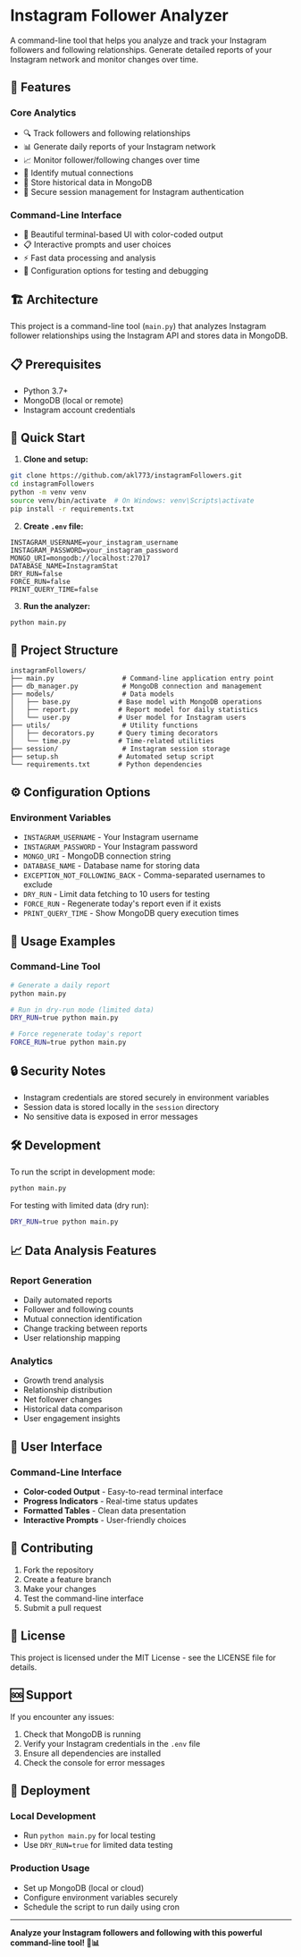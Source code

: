 # Instagram Follower Analyzer

A command-line tool that helps you analyze and track your Instagram followers and following relationships. Generate detailed reports of your Instagram network and monitor changes over time.

## 🌟 Features

### Core Analytics
- 🔍 Track followers and following relationships
- 📊 Generate daily reports of your Instagram network
- 📈 Monitor follower/following changes over time
- 🤝 Identify mutual connections
- 💾 Store historical data in MongoDB
- 🔐 Secure session management for Instagram authentication

### Command-Line Interface
- 🎨 Beautiful terminal-based UI with color-coded output
- 📋 Interactive prompts and user choices
- ⚡ Fast data processing and analysis
- 🔧 Configuration options for testing and debugging


## 🏗️ Architecture

This project is a command-line tool (`main.py`) that analyzes Instagram follower relationships using the Instagram API and stores data in MongoDB.

## 📋 Prerequisites

- Python 3.7+
- MongoDB (local or remote)
- Instagram account credentials

## 🚀 Quick Start

1. **Clone and setup:**
```bash
git clone https://github.com/akl773/instagramFollowers.git
cd instagramFollowers
python -m venv venv
source venv/bin/activate  # On Windows: venv\Scripts\activate
pip install -r requirements.txt
```

2. **Create `.env` file:**
```env
INSTAGRAM_USERNAME=your_instagram_username
INSTAGRAM_PASSWORD=your_instagram_password
MONGO_URI=mongodb://localhost:27017
DATABASE_NAME=InstagramStat
DRY_RUN=false
FORCE_RUN=false
PRINT_QUERY_TIME=false
```

3. **Run the analyzer:**
```bash
python main.py
```

## 📁 Project Structure

```
instagramFollowers/
├── main.py                 # Command-line application entry point
├── db_manager.py           # MongoDB connection and management
├── models/                 # Data models
│   ├── base.py            # Base model with MongoDB operations
│   ├── report.py          # Report model for daily statistics
│   └── user.py            # User model for Instagram users
├── utils/                  # Utility functions
│   ├── decorators.py      # Query timing decorators
│   └── time.py            # Time-related utilities
├── session/                # Instagram session storage
├── setup.sh               # Automated setup script
└── requirements.txt       # Python dependencies
```

## ⚙️ Configuration Options

### Environment Variables
- `INSTAGRAM_USERNAME` - Your Instagram username
- `INSTAGRAM_PASSWORD` - Your Instagram password
- `MONGO_URI` - MongoDB connection string
- `DATABASE_NAME` - Database name for storing data
- `EXCEPTION_NOT_FOLLOWING_BACK` - Comma-separated usernames to exclude
- `DRY_RUN` - Limit data fetching to 10 users for testing
- `FORCE_RUN` - Regenerate today's report even if it exists
- `PRINT_QUERY_TIME` - Show MongoDB query execution times

## 🎯 Usage Examples

### Command-Line Tool
```bash
# Generate a daily report
python main.py

# Run in dry-run mode (limited data)
DRY_RUN=true python main.py

# Force regenerate today's report
FORCE_RUN=true python main.py
```


## 🔒 Security Notes

- Instagram credentials are stored securely in environment variables
- Session data is stored locally in the `session` directory
- No sensitive data is exposed in error messages

## 🛠️ Development

To run the script in development mode:

```bash
python main.py
```

For testing with limited data (dry run):
```bash
DRY_RUN=true python main.py
```

## 📈 Data Analysis Features

### Report Generation
- Daily automated reports
- Follower and following counts
- Mutual connection identification
- Change tracking between reports
- User relationship mapping

### Analytics
- Growth trend analysis
- Relationship distribution
- Net follower changes
- Historical data comparison
- User engagement insights

## 🎨 User Interface

### Command-Line Interface
- **Color-coded Output** - Easy-to-read terminal interface
- **Progress Indicators** - Real-time status updates
- **Formatted Tables** - Clean data presentation
- **Interactive Prompts** - User-friendly choices

## 🤝 Contributing

1. Fork the repository
2. Create a feature branch
3. Make your changes
4. Test the command-line interface
5. Submit a pull request

## 📄 License

This project is licensed under the MIT License - see the LICENSE file for details.

## 🆘 Support

If you encounter any issues:
1. Check that MongoDB is running
2. Verify your Instagram credentials in the `.env` file
3. Ensure all dependencies are installed
4. Check the console for error messages

## 🚀 Deployment

### Local Development
- Run `python main.py` for local testing
- Use `DRY_RUN=true` for limited data testing

### Production Usage
- Set up MongoDB (local or cloud)
- Configure environment variables securely
- Schedule the script to run daily using cron

---

**Analyze your Instagram followers and following with this powerful command-line tool! 🎉📊**
